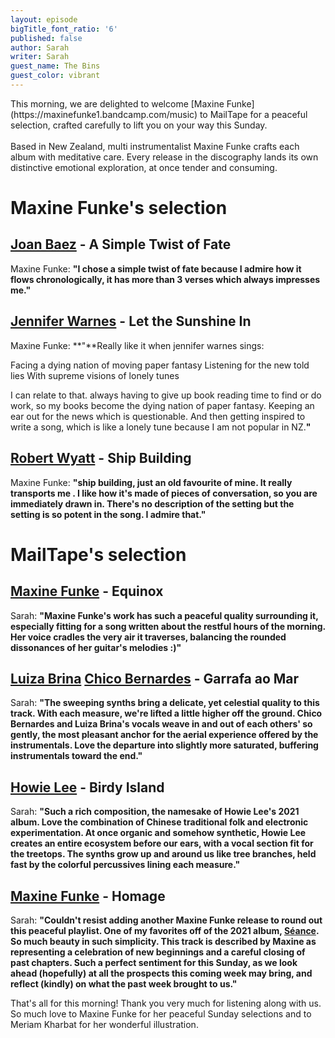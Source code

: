 ```yaml
---
layout: episode
bigTitle_font_ratio: '6'
published: false
author: Sarah
writer: Sarah
guest_name: The Bins
guest_color: vibrant
---
```

<p id="introduction"> This morning, we are delighted to welcome [Maxine Funke](https://maxinefunke1.bandcamp.com/music) to MailTape for a peaceful selection, crafted carefully to lift you on your way this Sunday. 
<br><br>
Based in New Zealand, multi instrumentalist Maxine Funke crafts each album with meditative care. Every release in the discography lands its own distinctive emotional exploration, at once tender and consuming.  
</p> 

# Maxine Funke's selection

##  [Joan Baez](http://www.joanbaez.com/discography/) - A Simple Twist of Fate
Maxine Funke: **"**I chose a simple twist of fate because I admire how it flows chronologically, it has more than 3 verses which always impresses me.**"**

##  [Jennifer Warnes](https://www.discogs.com/artist/261834-Jennifer-Warnes) - Let the Sunshine In
Maxine Funke: **"**Really like it when jennifer warnes sings:

Facing a dying nation of moving paper fantasy
Listening for the new told lies
With supreme visions of lonely tunes

I can relate to that. always having to give up book reading time to find or do work, so my books become the dying nation of paper fantasy. Keeping an ear out for the news which is questionable. And then getting inspired to write a song, which is like a lonely tune because I am not popular in NZ.**"**

## [Robert Wyatt](https://www.robert-wyatt.com/) - Ship Building
Maxine Funke: **"**ship building, just an old favourite of mine. It really transports me . I like how it's made of pieces of conversation, so you are immediately drawn in. There's no description of the setting but the setting is so potent in the song. I admire that.**"**

# MailTape's selection

## [Maxine Funke](https://maxinefunke1.bandcamp.com/music) - Equinox
Sarah: **"**Maxine Funke's work has such a peaceful quality surrounding it, especially fitting for a song written about the restful hours of the morning. Her voice cradles the very air it traverses, balancing the rounded dissonances of her guitar's melodies :)**"**

## [Luiza Brina](https://luizabrina.bandcamp.com/track/butterfly-part-julia-branco) [Chico Bernardes](https://chicobernardes.bandcamp.com/) - Garrafa ao Mar
Sarah: **"**The sweeping synths bring a delicate, yet celestial quality to this track. With each measure, we're lifted a little higher off the ground. Chico Bernardes and Luiza Brina's vocals weave in and out of each others' so gently, the most pleasant anchor for the aerial experience offered by the instrumentals. Love the departure into slightly more saturated, buffering instrumentals toward the end.**"**

## [Howie Lee](https://howielee.bandcamp.com/album/birdy-island) - Birdy Island
Sarah: **"**Such a rich composition, the namesake of Howie Lee's 2021 album. Love the combination of Chinese traditional folk and electronic experimentation. At once organic and somehow synthetic, Howie Lee creates an entire ecosystem before our ears, with a vocal section fit for the treetops. The synths grow up and around us like tree branches, held fast by the colorful percussives lining each measure.**"**

## [Maxine Funke](https://maxinefunke1.bandcamp.com/music) - Homage
Sarah: **"**Couldn't resist adding another Maxine Funke release to round out this peaceful playlist. One of my favorites off of the 2021 album, [Séance](https://maxinefunke1.bandcamp.com/album/seance). So much beauty in such simplicity. This track is described by Maxine as representing a celebration of new beginnings and a careful closing of past chapters. Such a perfect sentiment for this Sunday, as we look ahead (hopefully) at all the prospects this coming week may bring, and reflect (kindly) on what the past week brought to us.**"**

<p id="outroduction">That's all for this morning! Thank you very much for listening along with us. So much love to Maxine Funke for her peaceful Sunday selections and to Meriam Kharbat for her wonderful illustration.</p>
